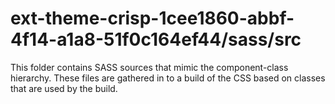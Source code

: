 # ext-theme-crisp-1cee1860-abbf-4f14-a1a8-51f0c164ef44/sass/src

This folder contains SASS sources that mimic the component-class hierarchy. These files
are gathered in to a build of the CSS based on classes that are used by the build.

